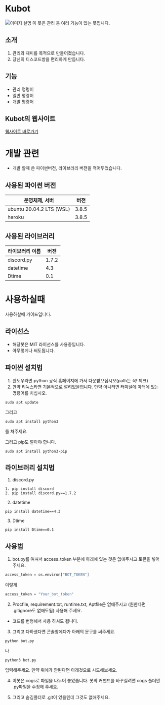<!-- Kubot의 설명 !-->
# Kubot
![이미지 설명](https://cdn.discordapp.com/attachments/713612619591712851/856842495006736414/discord.png)
이 봇은 관리 등 여러 기능이 있는 봇입니다.

## 소개
1. 관리와 재미를 목적으로 만들어졌습니다.
2. 당신의 디스코드방을 편리하게 만듭니다.

## 기능
+ 관리 명령어
+ 일반 명령어
+ 개발 명령어

## Kubot의 웹사이트
[웹사이트 바로가기](https://kubot.netlify.app/)

# 개발 관련
+ 개발 할때 쓴 파이썬버전, 라이브러리 버전을 적어두었습니다.

## 사용된 파이썬 버전
|운영체제, 서버|버전|
|--|--|
|ubuntu 20.04.2 LTS (WSL)|3.8.5|
|heroku|3.8.5|

## 사용된 라이브러리
|라이브러리 이름|버전|
|--|--|
|discord.py|1.7.2|
|datetime|4.3|
|Dtime|0.1|


# 사용하실때
사용하살때 가이드입니다.

## 라이선스
- 해당봇은 MIT 라이선스를 사용중입니다.
- 아무렇게나 써도됩니다.

## 파이썬 설치법
1. 윈도우라면 python 공식 홈페이지에 가서 다운받으십시오(path는 꼭! 체크)
2. 만약 리눅스라면 기본적으로 깔려있을껍니다. 만약 아니라면 터미널에 아래에 있는 명령어를 치십시오.
```
sudo apt update
```
그리고
```
sudo apt install python3
```
를 쳐주세요.

그리고 pip도 깔아야 합니다.
```
sudo apt install python3-pip
```

## 라이브러리 설치법
1. discord.py
```
1. pip install discord
2. pip install discord.py==1.7.2
```

2. datetime

```
pip install datetime==4.3
```

3. Dtime
```
pip install Dtime==0.1
```

## 사용법
1. bot.py를 여셔서 access_token 부분에 아래에 있는 것은 없애주시고 토큰을 넣어주세요.
```python
access_token = os.environ["BOT_TOKEN"]
```
이렇게
```python
access_token = "Your_bot_token"
```

2. Procfile, requirement.txt, runtime.txt, Aptfile은 없애주시고 (원한다면 .gitignore도 없애도됨) 사용해 주세요.

+ 코드를 변형해서 사용 하셔도 됩니다.

3. 그리고 다하셨다면 콘솔창에다가 아래의 문구를 써주세요.
```
python bot.py
```
나
```
python3 bot.py
```
입력해주세요. 만약 위에가 안된다면 아래것으로 시도해보세요.

4. 이봇은 cogs로 파일을 나누어 놓았습니다. 봇의 커맨드를 바꾸실려면 cogs 폴더안 .py파일을 수정해 주세요.

5. 그리고 숨김폴더로 .git이 있을텐데 그것도 없애주세요.